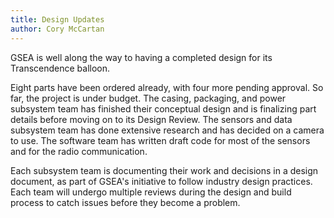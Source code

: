 ```yaml
---
title: Design Updates
author: Cory McCartan
---
```

GSEA is well along the way to having a completed design for its Transcendence balloon.
<!--END_EXCERPT-->

Eight parts have been ordered already, with four more pending approval.  So far, the project is under budget.   The casing, packaging, and power subsystem team has finished their conceptual design and is finalizing part details before moving on to its Design Review.  The sensors and data subsystem team has done extensive research and has decided on a camera to use.  The software team has written draft code for most of the sensors and for the radio communication.

Each subsystem team is documenting their work and decisions in a design document, as part of GSEA's initiative to follow industry design practices.  Each team will undergo multiple reviews during the design and build process to catch issues before they become a problem.
